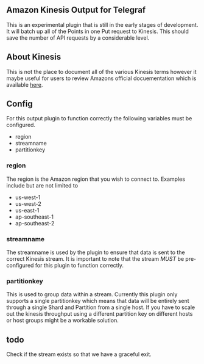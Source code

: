 ## Amazon Kinesis Output for Telegraf

This is an experimental plugin that is still in the early stages of development. It will batch up all of the Points
in one Put request to Kinesis. This should save the number of API requests by a considerable level.

## About Kinesis

This is not the place to document all of the various Kinesis terms however it
maybe useful for users to review Amazons official docuementation which is available
[here](http://docs.aws.amazon.com/kinesis/latest/dev/key-concepts.html).

## Config

For this output plugin to function correctly the following variables must be configured.

* region
* streamname
* partitionkey

### region

The region is the Amazon region that you wish to connect to. Examples include but are not limited to
* us-west-1
* us-west-2
* us-east-1
* ap-southeast-1
* ap-southeast-2

### streamname

The streamname is used by the plugin to ensure that data is sent to the correct Kinesis stream. It is important to
note that the stream *MUST* be pre-configured for this plugin to function correctly.

### partitionkey

This is used to group data within a stream. Currently this plugin only supports a single partitionkey which means
that data will be entirely sent through a single Shard and Partition from a single host. If you have to scale out the
kinesis throughput using a different partition key on different hosts or host groups might be a workable solution.


## todo

Check if the stream exists so that we have a graceful exit.